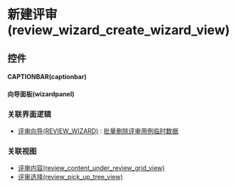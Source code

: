 # 新建评审(review_wizard_create_wizard_view)  <!-- {docsify-ignore-all} -->



## 控件
#### CAPTIONBAR(captionbar)
#### 向导面板(wizardpanel)


### 关联界面逻辑
  * [评审向导(REVIEW_WIZARD)](module/TestMgmt/review_wizard) : [批量删除评审用例临时数据](module/TestMgmt/review_wizard/uilogic/remove_batch_temp)

### 关联视图
  * [评审内容(review_content_under_review_grid_view)](app/view/review_content_under_review_grid_view)
  * [评审选择(review_pick_up_tree_view)](app/view/review_pick_up_tree_view)

<script>
 const { createApp } = Vue
  createApp({
    data() {
      return {

      }
    }
  }).use(ElementPlus).mount('#app')
</script>